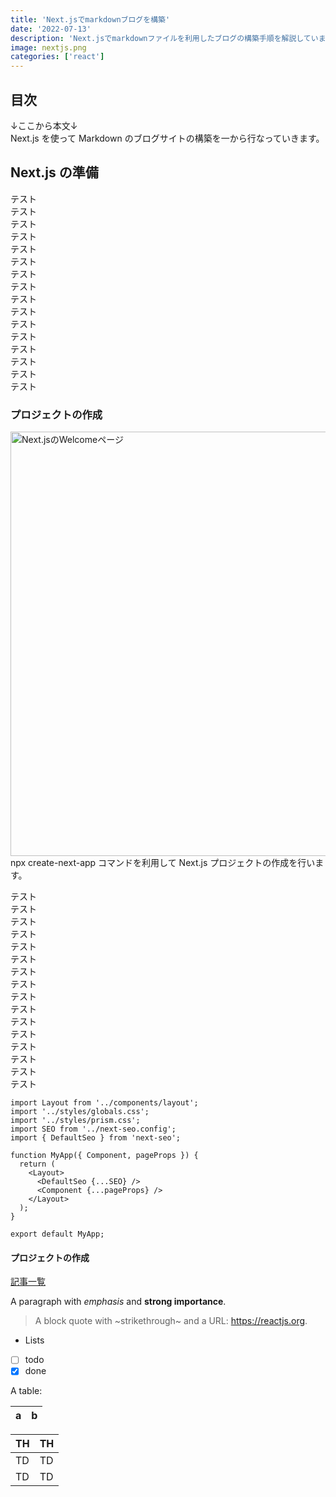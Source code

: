 ```yaml
---
title: 'Next.jsでmarkdownブログを構築'
date: '2022-07-13'
description: 'Next.jsでmarkdownファイルを利用したブログの構築手順を解説しています。'
image: nextjs.png
categories: ['react']
---
```


## 目次
↓ここから本文↓  
Next.js を使って Markdown のブログサイトの構築を一から行なっていきます。

## Next.js の準備

テスト  
テスト  
テスト  
テスト  
テスト  
テスト  
テスト  
テスト  
テスト  
テスト  
テスト  
テスト  
テスト  
テスト  
テスト  
テスト  

### プロジェクトの作成
[<img src="http://localhost:3000/nextjs-welcome.png" alt="Next.jsのWelcomeページ" width="1024" height="679" />](/)
npx create-next-app コマンドを利用して Next.js プロジェクトの作成を行います。

テスト  
テスト  
テスト  
テスト  
テスト  
テスト  
テスト  
テスト  
テスト  
テスト  
テスト  
テスト  
テスト  
テスト  
テスト  
テスト  

```js[class="line-numbers"]
import Layout from '../components/layout';
import '../styles/globals.css';
import '../styles/prism.css';
import SEO from '../next-seo.config';
import { DefaultSeo } from 'next-seo';

function MyApp({ Component, pageProps }) {
  return (
    <Layout>
      <DefaultSeo {...SEO} />
      <Component {...pageProps} />
    </Layout>
  );
}

export default MyApp;
```

#### プロジェクトの作成

[記事一覧](/)

A paragraph with *emphasis* and **strong importance**.

> A block quote with ~strikethrough~ and a URL: https://reactjs.org.

* Lists
* [ ] todo
* [x] done

A table:

| a | b |
| - | - |

|  TH  |  TH  |
| ---- | ---- |
|  TD  |  TD  |
|  TD  |  TD  |